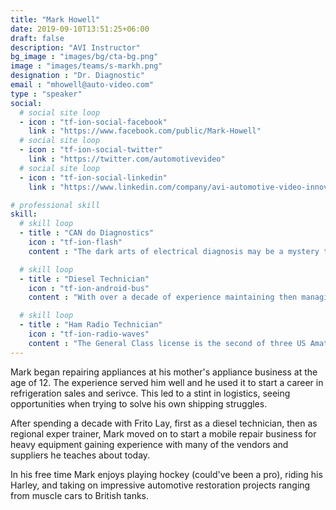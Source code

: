 ```yaml
---
title: "Mark Howell"
date: 2019-09-10T13:51:25+06:00
draft: false
description: "AVI Instructor"
bg_image : "images/bg/cta-bg.png"
image : "images/teams/s-markh.png"
designation : "Dr. Diagnostic"
email : "mhowell@auto-video.com"
type : "speaker"
social:
  # social site loop
  - icon : "tf-ion-social-facebook"
    link : "https://www.facebook.com/public/Mark-Howell"
  # social site loop
  - icon : "tf-ion-social-twitter"
    link : "https://twitter.com/automotivevideo"
  # social site loop
  - icon : "tf-ion-social-linkedin"
    link : "https://www.linkedin.com/company/avi-automotive-video-innovations-llc/"

# professional skill
skill:
  # skill loop
  - title : "CAN do Diagnostics"
    icon : "tf-ion-flash"
    content : "The dark arts of electrical diagnosis may be a mystery to most but Mark has made it his mission to master this craft and share his knowledge with you."

  # skill loop
  - title : "Diesel Technician"
    icon : "tf-ion-android-bus"
    content : "With over a decade of experience maintaining then managing a major fleet operation, who better to give you the nitty gritty."

  # skill loop
  - title : "Ham Radio Technician"
    icon : "tf-ion-radio-waves"
    content : "The General Class license is the second of three US Amateur Radio licenses. Once obtained the entire range of operating modes and the majority of the amateur spectrum below 30 MHz become available."
---
```


Mark began repairing appliances at his mother's appliance business at the age of 12. The experience served him well and he used it to start a career in refrigeration sales and serivce. This led to a stint in logistics, seeing opportunities when trying to solve his own shipping struggles.

After spending a decade with Frito Lay, first as a diesel technician, then as regional exper trainer, Mark moved on to start a mobile repair business for heavy equipment gaining experience with many of the vendors and suppliers he teaches about today.

In his free time Mark enjoys playing hockey (could've been a pro), riding his Harley, and taking on impressive automotive restoration projects ranging from muscle cars to British tanks.
